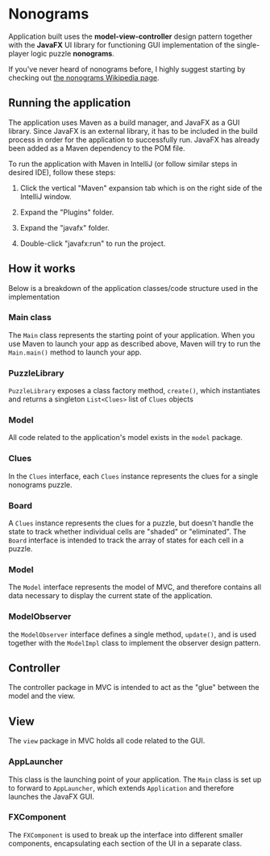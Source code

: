 # Nonograms

Application built uses the **model-view-controller** design pattern together with the **JavaFX** UI library for functioning GUI implementation of the single-player logic puzzle **nonograms**.

If you've never heard of nonograms before, I highly suggest starting by checking out [the nonograms Wikipedia page](https://en.wikipedia.org/wiki/Nonogram).

## Running the application

The application uses Maven as a build manager, and JavaFX as a GUI library. Since JavaFX is an external library, it has to be included in the build process in order for the application to successfully run. JavaFX has already been added as a Maven dependency to the POM file.

To run the application with Maven in IntelliJ (or follow similar steps in desired IDE), follow these steps:


1. Click the vertical "Maven" expansion tab which is on the right side of the IntelliJ window.

2. Expand the "Plugins" folder.

3. Expand the "javafx" folder.

4. Double-click "javafx:run" to run the project.


## How it works

Below is a breakdown of the application classes/code structure used in the implementation

### Main class

The `Main` class represents the starting point of your application. When you use Maven to launch your app as described above, Maven will try to run the `Main.main()` method to launch your app.

### PuzzleLibrary

`PuzzleLibrary` exposes a class factory method, `create()`, which instantiates and returns a singleton `List<Clues>` list of `Clues` objects


### Model

All code related to the application's model exists in the `model` package.


### Clues

In the `Clues` interface, each `Clues` instance represents the clues for a single nonograms puzzle.


### Board

A `Clues` instance represents the clues for a puzzle, but doesn't handle the state to track whether individual cells are "shaded" or "eliminated". The `Board` interface is intended to track the array of states for each cell in a puzzle.

### Model

The `Model` interface represents the model of MVC, and therefore contains all data necessary to display the current state of the application. 

### ModelObserver

the `ModelObserver` interface defines a single method, `update()`, and is used together with the `ModelImpl` class to implement the observer design pattern.

## Controller

The controller package in MVC is intended to act as the "glue" between the model and the view.

## View

The `view` package in MVC holds all code related to the GUI.

### AppLauncher

This class is the launching point of your application. The `Main` class is set up to forward to `AppLauncher`, which extends `Application` and therefore launches the JavaFX GUI.

### FXComponent

 The `FXComponent` is used to break up the interface into different smaller components, encapsulating each section of the UI in a separate class.